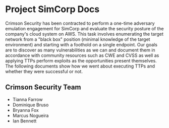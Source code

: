 # Project SimCorp Docs

Crimson Security has been contracted to perform a one-time adversary emulation engagement for SimCorp and evaluate the security posture of the company's cloud system on AWS. This task involves enumerating the target network from a "black box" position (minimal knowledge of the target environment) and starting with a foothold on a single endpoint. Our goals are to discover as many vulnerabilities as we can and document them in accordance with community resources such as CWE and CVSS as well as applying TTPs perform exploits as the opportunities present themselves. The following documents show how we went about executing TTPs and whether they were successful or not.

## Crimson Security Team
- Tianna Farrow 
- Dominique Bruso
- Bryanna Fox
- Marcus Nogueira
- Ian Bennett 

